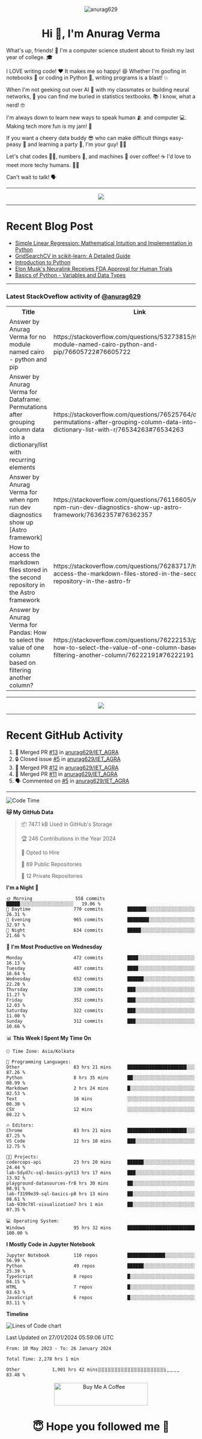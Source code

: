 

<p align="center"> <img src="https://komarev.com/ghpvc/?username=anurag629&label=Profile%20views&color=0e75b6&style=flat" alt="anurag629" /> </p>

<h1 align="center">Hi 👋, I'm Anurag Verma</h1>

What's up, friends! 👋 I'm a computer science student about to finish my last year of college. 🎓

I LOVE writing code! ❤️ It makes me so happy! 😄 Whether I'm goofing in notebooks 📓 or coding in Python 🐍, writing programs is a blast! 💥

When I'm not geeking out over AI 🤖 with my classmates or building neural networks, 🧠 you can find me buried in statistics textbooks. 📚 I know, what a nerd! 🤓

I'm always down to learn new ways to speak human 🫂 and computer 💻. Making tech more fun is my jam! 🍇

If you want a cheery data buddy 😎 who can make difficult things easy-peasy 🥝 and learning a party 🎉, I'm your guy! 🙋‍♂️

Let's chat codes 👨‍💻, numbers 🧮, and machines 🤖 over coffee! ☕ I'd love to meet more techy humans. 💁‍♂️

Can't wait to talk! 🗣️

---

<p align="center">
  <img src="https://spotify-github-profile.vercel.app/api/view.svg?uid=mwvywke3fo2gajpenodnmobfh&cover_image=true&theme=default&show_offline=false&background_color=121212&interchange=false&bar_color=53b14f&bar_color_cover=true">
</p>

---

# Recent Blog Post

<!-- BLOG-POST-LIST:START -->
- [Simple Linear Regression: Mathematical Intuition and Implementation in Python](https://codercops.tech/blog/machine-learning-algorithms/simple-linear-regression-mathematical-intuation)
- [GridSearchCV in scikit-learn: A Detailed Guide](https://codercops.tech/blog/gridsearchcv-in-scikit-learn-a-detailed-guide)
- [Introduction to Python](https://codercops.tech/blog/python-tutorial/introduction-to-python)
- [Elon Musk&#39;s Neuralink Receives FDA Approval for Human Trials](https://codercops.tech/blog/elon-musks-neuralink-receives-fda-approval-for-human-trials)
- [Basics of Python - Variables and Data Types](https://codercops.tech/blog/python-basics-of-python-variables-and-data-types)
<!-- BLOG-POST-LIST:END -->

---

### Latest StackOveflow activity of [@anurag629](https://github.com/anurag629)
<table>
  <tr><th>Title</th><th>Link</th></tr>
  <!-- STACKOVERFLOW:START --><tr><td>Answer by Anurag Verma for no module named cairo - python and pip</td><td>https://stackoverflow.com/questions/53273815/no-module-named-cairo-python-and-pip/76605722#76605722</td></tr><tr><td>Answer by Anurag Verma for Dataframe: Permutations after grouping column data into a dictionary/list with recurring elements</td><td>https://stackoverflow.com/questions/76525764/dataframe-permutations-after-grouping-column-data-into-a-dictionary-list-with-r/76534263#76534263</td></tr><tr><td>Answer by Anurag Verma for when npm run dev diagnostics show up [Astro framework]</td><td>https://stackoverflow.com/questions/76116605/when-npm-run-dev-diagnostics-show-up-astro-framework/76362357#76362357</td></tr><tr><td>How to access the markdown files stored in the second repository in the Astro framework</td><td>https://stackoverflow.com/questions/76283717/how-to-access-the-markdown-files-stored-in-the-second-repository-in-the-astro-fr</td></tr><tr><td>Answer by Anurag Verma for Pandas: How to select the value of one column based on filtering another column?</td><td>https://stackoverflow.com/questions/76222153/pandas-how-to-select-the-value-of-one-column-based-on-filtering-another-column/76222191#76222191</td></tr><!-- STACKOVERFLOW:END -->
</table>

---

<p align="center">
  <img alig src="https://github-profile-trophy.vercel.app/?username=anurag629&theme=onedark&column=-1" />
</p>

---

# Recent GitHub Activity
<!--START_SECTION:activity-->
1. 🎉 Merged PR [#13](https://github.com/anurag629/IET_AGRA/pull/13) in [anurag629/IET_AGRA](https://github.com/anurag629/IET_AGRA)
2. 🔒 Closed issue [#5](https://github.com/anurag629/IET_AGRA/issues/5) in [anurag629/IET_AGRA](https://github.com/anurag629/IET_AGRA)
3. 🎉 Merged PR [#12](https://github.com/anurag629/IET_AGRA/pull/12) in [anurag629/IET_AGRA](https://github.com/anurag629/IET_AGRA)
4. 🎉 Merged PR [#11](https://github.com/anurag629/IET_AGRA/pull/11) in [anurag629/IET_AGRA](https://github.com/anurag629/IET_AGRA)
5. 🗣 Commented on [#5](https://github.com/anurag629/IET_AGRA/issues/5#issuecomment-1854540580) in [anurag629/IET_AGRA](https://github.com/anurag629/IET_AGRA)
<!--END_SECTION:activity-->

---

<!--START_SECTION:waka-->
![Code Time](http://img.shields.io/badge/Code%20Time-2%2C283%20hrs%2020%20mins-blue)

**🐱 My GitHub Data** 

> 📦 747.1 kB Used in GitHub's Storage 
 > 
> 🏆 246 Contributions in the Year 2024
 > 
> 💼 Opted to Hire
 > 
> 📜 69 Public Repositories 
 > 
> 🔑 12 Private Repositories 
 > 
**I'm a Night 🦉** 

```text
🌞 Morning                558 commits         █████░░░░░░░░░░░░░░░░░░░░   19.06 % 
🌆 Daytime                770 commits         ███████░░░░░░░░░░░░░░░░░░   26.31 % 
🌃 Evening                965 commits         ████████░░░░░░░░░░░░░░░░░   32.97 % 
🌙 Night                  634 commits         █████░░░░░░░░░░░░░░░░░░░░   21.66 % 
```
📅 **I'm Most Productive on Wednesday** 

```text
Monday                   472 commits         ████░░░░░░░░░░░░░░░░░░░░░   16.13 % 
Tuesday                  487 commits         ████░░░░░░░░░░░░░░░░░░░░░   16.64 % 
Wednesday                652 commits         ██████░░░░░░░░░░░░░░░░░░░   22.28 % 
Thursday                 330 commits         ███░░░░░░░░░░░░░░░░░░░░░░   11.27 % 
Friday                   352 commits         ███░░░░░░░░░░░░░░░░░░░░░░   12.03 % 
Saturday                 322 commits         ███░░░░░░░░░░░░░░░░░░░░░░   11.00 % 
Sunday                   312 commits         ███░░░░░░░░░░░░░░░░░░░░░░   10.66 % 
```


📊 **This Week I Spent My Time On** 

```text
🕑︎ Time Zone: Asia/Kolkata

💬 Programming Languages: 
Other                    83 hrs 21 mins      ██████████████████████░░░   87.26 % 
Python                   8 hrs 35 mins       ██░░░░░░░░░░░░░░░░░░░░░░░   08.99 % 
Markdown                 2 hrs 24 mins       █░░░░░░░░░░░░░░░░░░░░░░░░   02.53 % 
Text                     16 mins             ░░░░░░░░░░░░░░░░░░░░░░░░░   00.30 % 
CSV                      12 mins             ░░░░░░░░░░░░░░░░░░░░░░░░░   00.22 % 

🔥 Editors: 
Chrome                   83 hrs 21 mins      ██████████████████████░░░   87.25 % 
VS Code                  12 hrs 10 mins      ███░░░░░░░░░░░░░░░░░░░░░░   12.75 % 

🐱‍💻 Projects: 
codercops-api            23 hrs 20 mins      ██████░░░░░░░░░░░░░░░░░░░   24.44 % 
lab-5dyd7c-sql-basics-pyt13 hrs 17 mins      ███░░░░░░░░░░░░░░░░░░░░░░   13.92 % 
playground-datasources-fr8 hrs 30 mins       ██░░░░░░░░░░░░░░░░░░░░░░░   08.91 % 
lab-f3199e39-sql-basics-p8 hrs 13 mins       ██░░░░░░░░░░░░░░░░░░░░░░░   08.61 % 
lab-939c78l-visualization7 hrs 1 min         ██░░░░░░░░░░░░░░░░░░░░░░░   07.35 % 

💻 Operating System: 
Windows                  95 hrs 32 mins      █████████████████████████   100.00 % 
```

**I Mostly Code in Jupyter Notebook** 

```text
Jupyter Notebook         110 repos           ██████████████░░░░░░░░░░░   56.99 % 
Python                   49 repos            ██████░░░░░░░░░░░░░░░░░░░   25.39 % 
TypeScript               8 repos             █░░░░░░░░░░░░░░░░░░░░░░░░   04.15 % 
HTML                     7 repos             █░░░░░░░░░░░░░░░░░░░░░░░░   03.63 % 
JavaScript               6 repos             █░░░░░░░░░░░░░░░░░░░░░░░░   03.11 % 
```



**Timeline**

![Lines of Code chart](https://raw.githubusercontent.com/anurag629/anurag629/main/assets/bar_graph.png)


 Last Updated on 27/01/2024 05:59:06 UTC
<!--END_SECTION:waka-->

<!--START_SECTION:waka-simple-->

```text
From: 10 May 2023 - To: 26 January 2024

Total Time: 2,278 hrs 1 min

Other            1,901 hrs 42 mins⣿⣿⣿⣿⣿⣿⣿⣿⣿⣿⣿⣿⣿⣿⣿⣿⣿⣿⣿⣿⣷⣀⣀⣀⣀   83.48 %
```

<!--END_SECTION:waka-simple-->

<p align="center"> 
<a href="https://www.buymeacoffee.com/anurag629" target="_blank"><img src="https://cdn.buymeacoffee.com/buttons/default-orange.png" alt="Buy Me A Coffee" height="60" width="250"></a>
</p>


<h1 align="center"> 😇 Hope you followed me 🥰  </h1>
